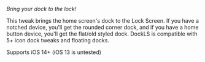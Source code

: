 _Bring your dock to the lock!_  

This tweak brings the home screen's dock to the Lock Screen. If you have a notched device, you'll get the rounded corner dock, and if you have a home button device, you'll get the flat/old styled dock. DockLS is compatible with 5+ icon dock tweaks and floating docks.  

Supports iOS 14+ (iOS 13 is untested)
